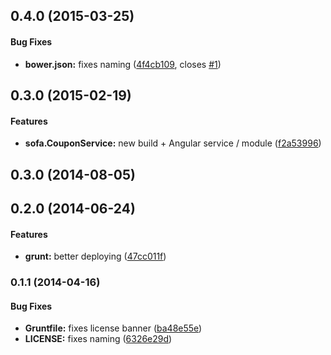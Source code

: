 ## 0.4.0 (2015-03-25)


#### Bug Fixes

* **bower.json:** fixes naming ([4f4cb109](https://github.com/sofa/sofa-coupon-service/commit/4f4cb109033c978785ac2f2ba4de3bdb5c01aa0c), closes [#1](https://github.com/sofa/sofa-coupon-service/issues/1))


## 0.3.0 (2015-02-19)


#### Features

* **sofa.CouponService:** new build + Angular service / module ([f2a53996](https://github.com/sofa/sofa-coupon-service/commit/f2a539964c2f7ac1f1144ef638d9dd9bced4f7ce))


<a name="0.3.0"></a>
## 0.3.0 (2014-08-05)


<a name="0.2.0"></a>
## 0.2.0 (2014-06-24)


#### Features

* **grunt:** better deploying ([47cc011f](https://github.com/sofa/sofa-coupon-service/commit/47cc011fd4226d5adf8b179c96ee32912d6efcac))


<a name="0.1.1"></a>
### 0.1.1 (2014-04-16)


#### Bug Fixes

* **Gruntfile:** fixes license banner ([ba48e55e](https://github.com/sofa/sofa-coupon-service/commit/ba48e55e7b6141dae640e821b065b066ded40159))
* **LICENSE:** fixes naming ([6326e29d](https://github.com/sofa/sofa-coupon-service/commit/6326e29d4a3f992de0be0776da6a85494c8cca7e))

